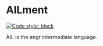 # AILment
[![Code style: black](https://img.shields.io/badge/code%20style-black-000000.svg)](https://github.com/psf/black)

AIL is the angr intermediate language.
